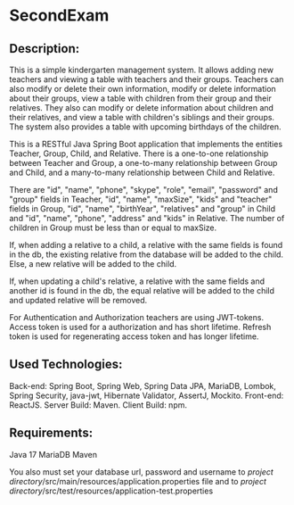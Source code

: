 # SecondExam

Description:
--------------
This is a simple kindergarten management system. It allows adding new teachers and viewing a table with teachers and their groups. Teachers can also modify or delete their own information, modify or delete information about their groups, view a table with children from their group and their relatives. They also can modify or delete information about children and their relatives, and view a table with children's siblings and their groups. The system also provides a table with upcoming birthdays of the children.

This is a RESTful Java Spring Boot application that implements the entities Teacher, Group, Child, and Relative. There is a one-to-one relationship between Teacher and Group, a one-to-many relationship between Group and Child, and a many-to-many relationship between Child and Relative.

There are "id", "name", "phone", "skype", "role", "email", "password" and "group" fields in Teacher, "id", "name", "maxSize", "kids" and "teacher" fields in Group, "id", "name", "birthYear", "relatives" and "group" in Child and "id", "name", "phone", "address" and "kids" in Relative. The number of children in Group must be less than or equal to maxSize.

If, when adding a relative to a child, a relative with the same fields is found in the db, the existing relative from the database will be added to the child. Else, a new relative will be added to the child.

If, when updating a child's relative, a relative with the same fields and another id is found in the db, the equal relative will be added to the child and updated relative will be removed.

For Authentication and Authorization teachers are using JWT-tokens. Access token is used for a authorization and has short lifetime. Refresh token is used for regenerating access token and has longer lifetime.

Used Technologies:
-------------------
Back-end: Spring Boot, Spring Web, Spring Data JPA, MariaDB, Lombok, Spring Security, java-jwt, Hibernate Validator, AssertJ, Mockito.
Front-end: ReactJS.
Server Build: Maven.
Client Build: npm. 

Requirements:
-------------
Java 17
MariaDB
Maven

You also must set your database url, password and username to *project directory*/src/main/resources/application.properties file and to *project directory*/src/test/resources/application-test.properties
